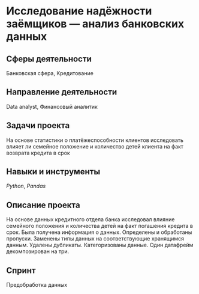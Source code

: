 # Исследование надёжности заёмщиков — анализ банковских данных

## Сферы деятельности 
Банковская сфера, Кредитование

## Направление деятельности 
Data analyst, Финансовый аналитик

## Задачи проекта
На основе статистики о платёжеспособности клиентов исследовать влияет ли семейное положение и количество детей клиента на факт возврата кредита в срок

## Навыки и инструменты
*Python*, *Pandas* 

## Описание проекта
На основе данных кредитного отдела банка исследовал влияние семейного положения и
количества детей на факт погашения кредита в срок. Была получена информация о
данных. Определены и обработаны пропуски. Заменены типы данных на соответствующие
хранящимся данным. Удалены дубликаты. Категоризованы данные. Один датафрейм декомпозирован на три.

## Спринт 
Предобработка данных
